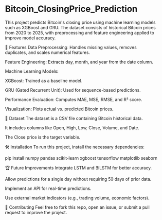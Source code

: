 # Bitcoin_ClosingPrice_Prediction
This project predicts Bitcoin's closing price using machine learning models such as XGBoost and GRU. The dataset consists of historical Bitcoin prices from 2020 to 2025, with preprocessing and feature engineering applied to improve model accuracy.

📌 Features
Data Preprocessing: Handles missing values, removes duplicates, and scales numerical features.

Feature Engineering: Extracts day, month, and year from the date column.

Machine Learning Models:

XGBoost: Trained as a baseline model.

GRU (Gated Recurrent Unit): Used for sequence-based predictions.

Performance Evaluation: Computes MAE, MSE, RMSE, and R² score.

Visualization: Plots actual vs. predicted Bitcoin prices.

📂 Dataset
The dataset is a CSV file containing Bitcoin historical data.

It includes columns like Open, High, Low, Close, Volume, and Date.

The Close price is the target variable.

🛠️ Installation
To run this project, install the necessary dependencies:


pip install numpy pandas scikit-learn xgboost tensorflow matplotlib seaborn

🏆 Future Improvements
Integrate LSTM and BiLSTM for better accuracy.

Allow predictions for a single day without requiring 50 days of prior data.

Implement an API for real-time predictions.

Use external market indicators (e.g., trading volume, economic factors).

🤝 Contributing
Feel free to fork this repo, open an issue, or submit a pull request to improve the project.
